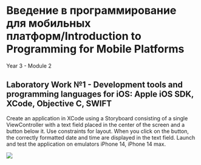 # Введение в программирование для мобильных платформ/Introduction to Programming for Mobile Platforms

Year 3 - Module 2


## Laboratory Work №1 - Development tools and programming languages for iOS: Apple iOS SDK, XCode, Objective C, SWIFT

Create an application in XCode using a Storyboard consisting of a single ViewController with a text field placed in the center of the screen and a button below it. Use constraints for layout. When you click on the button, the correctly formatted date and time are displayed in the text field. Launch and test the application on emulators iPhone 14, iPhone 14  max.

<img src="https://sun9-37.userapi.com/impg/Dnu6tcVAIsVPNBhCdWh2hSbvxW52OkofA9hiMg/Yy4rUChMXeY.jpg size=940x520&quality=96&sign=f9544ac4dfd3a3b3e571636f1b0a7c40&type=album">

